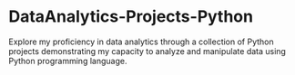# DataAnalytics-Projects-Python
 Explore my proficiency in data analytics through a collection of Python projects demonstrating my capacity to analyze and manipulate data using Python programming language.
